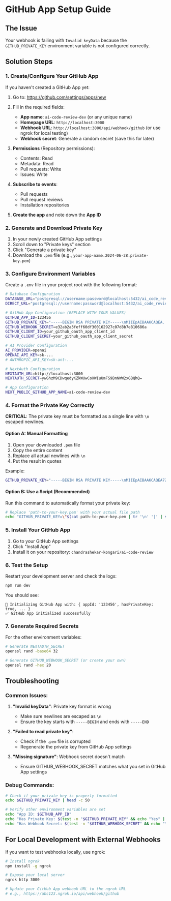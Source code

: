 # GitHub App Setup Guide

## The Issue

Your webhook is failing with `Invalid keyData` because the `GITHUB_PRIVATE_KEY` environment variable is not configured correctly.

## Solution Steps

### 1. Create/Configure Your GitHub App

If you haven't created a GitHub App yet:

1. Go to: https://github.com/settings/apps/new
2. Fill in the required fields:
   - **App name**: `ai-code-review-dev` (or any unique name)
   - **Homepage URL**: `http://localhost:3000`
   - **Webhook URL**: `http://localhost:3000/api/webhook/github` (or use ngrok for local testing)
   - **Webhook secret**: Generate a random secret (save this for later)

3. **Permissions** (Repository permissions):
   - Contents: Read
   - Metadata: Read
   - Pull requests: Write
   - Issues: Write

4. **Subscribe to events**:
   - Pull requests
   - Pull request reviews
   - Installation repositories

5. **Create the app** and note down the **App ID**

### 2. Generate and Download Private Key

1. In your newly created GitHub App settings
2. Scroll down to "Private keys" section
3. Click "Generate a private key"
4. Download the `.pem` file (e.g., `your-app-name.2024-06-28.private-key.pem`)

### 3. Configure Environment Variables

Create a `.env` file in your project root with the following format:

```bash
# Database Configuration
DATABASE_URL="postgresql://username:password@localhost:5432/ai_code_review"
DIRECT_URL="postgresql://username:password@localhost:5432/ai_code_review"

# GitHub App Configuration (REPLACE WITH YOUR VALUES)
GITHUB_APP_ID=123456
GITHUB_PRIVATE_KEY="-----BEGIN RSA PRIVATE KEY-----\nMIIEpAIBAAKCAQEA...\n...\n-----END RSA PRIVATE KEY-----"
GITHUB_WEBHOOK_SECRET=e32ab2a3feff60df300162927c07d8b7e810686a
GITHUB_CLIENT_ID=your_github_oauth_app_client_id
GITHUB_CLIENT_SECRET=your_github_oauth_app_client_secret

# AI Provider Configuration
AI_PROVIDER=openai
OPENAI_API_KEY=sk-...
# ANTHROPIC_API_KEY=sk-ant-...

# NextAuth Configuration
NEXTAUTH_URL=http://localhost:3000
NEXTAUTH_SECRET=ywGhzM9CDwqedyKZkWUwCoXWIuUmFS9BnNWW2xGBQhQ=

# App Configuration
NEXT_PUBLIC_GITHUB_APP_NAME=ai-code-review-dev
```

### 4. Format the Private Key Correctly

**CRITICAL**: The private key must be formatted as a single line with `\n` escaped newlines.

#### Option A: Manual Formatting

1. Open your downloaded `.pem` file
2. Copy the entire content
3. Replace all actual newlines with `\n`
4. Put the result in quotes

Example:

```bash
GITHUB_PRIVATE_KEY="-----BEGIN RSA PRIVATE KEY-----\nMIIEpAIBAAKCAQEA7Z...\n...\n-----END RSA PRIVATE KEY-----"
```

#### Option B: Use a Script (Recommended)

Run this command to automatically format your private key:

```bash
# Replace 'path-to-your-key.pem' with your actual file path
echo "GITHUB_PRIVATE_KEY=\"$(cat path-to-your-key.pem | tr '\n' '|' | sed 's/|/\\n/g')\""
```

### 5. Install Your GitHub App

1. Go to your GitHub App settings
2. Click "Install App"
3. Install it on your repository: `chandrashekar-kongari/ai-code-review`

### 6. Test the Setup

Restart your development server and check the logs:

```bash
npm run dev
```

You should see:

```
🔧 Initializing GitHub App with: { appId: '123456', hasPrivateKey: true, ... }
✅ GitHub App initialized successfully
```

### 7. Generate Required Secrets

For the other environment variables:

```bash
# Generate NEXTAUTH_SECRET
openssl rand -base64 32

# Generate GITHUB_WEBHOOK_SECRET (or create your own)
openssl rand -hex 20
```

## Troubleshooting

### Common Issues:

1. **"Invalid keyData"**: Private key format is wrong
   - Make sure newlines are escaped as `\n`
   - Ensure the key starts with `-----BEGIN` and ends with `-----END`

2. **"Failed to read private key"**:
   - Check if the `.pem` file is corrupted
   - Regenerate the private key from GitHub App settings

3. **"Missing signature"**: Webhook secret doesn't match
   - Ensure GITHUB_WEBHOOK_SECRET matches what you set in GitHub App settings

### Debug Commands:

```bash
# Check if your private key is properly formatted
echo $GITHUB_PRIVATE_KEY | head -c 50

# Verify other environment variables are set
echo "App ID: $GITHUB_APP_ID"
echo "Has Private Key: $(test -n "$GITHUB_PRIVATE_KEY" && echo "Yes" || echo "No")"
echo "Has Webhook Secret: $(test -n "$GITHUB_WEBHOOK_SECRET" && echo "Yes" || echo "No")"
```

## For Local Development with External Webhooks

If you want to test webhooks locally, use ngrok:

```bash
# Install ngrok
npm install -g ngrok

# Expose your local server
ngrok http 3000

# Update your GitHub App webhook URL to the ngrok URL
# e.g., https://abc123.ngrok.io/api/webhook/github
```
